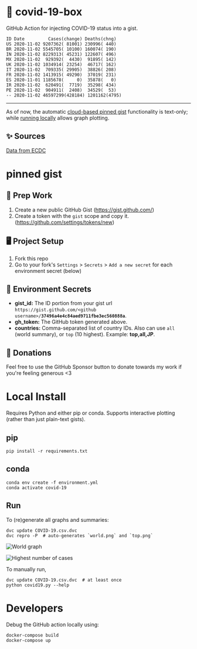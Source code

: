 # 🏥 covid-19-box

GitHub Action for injecting COVID-19 status into a gist.

```
ID Date         Cases(change) Deaths(chng)
US 2020-11-02 9207362( 81001) 230996( 440)
BR 2020-11-02 5545705( 10100) 160074( 190)
IN 2020-11-02 8229313( 45231) 122607( 496)
MX 2020-11-02  929392(  4430)  91895( 142)
UK 2020-11-02 1034914( 23254)  46717( 162)
IT 2020-11-02  709335( 29905)  38826( 208)
FR 2020-11-02 1413915( 49290)  37019( 231)
ES 2020-11-01 1185678(     0)  35878(   0)
IR 2020-11-02  620491(  7719)  35298( 434)
PE 2020-11-02  904911(  2408)  34529(  53)
-- 2020-11-02 46597299(428184) 1201162(4795)
```

---

As of now, the automatic [cloud-based pinned gist](#pinned-gist) functionality is text-only;
while [running locally](#local-install) allows graph plotting.

## ✨ Sources

[Data from ECDC](https://www.ecdc.europa.eu/en/publications-data/download-todays-data-geographic-distribution-covid-19-cases-worldwide)

# pinned gist

## 🎒 Prep Work
1. Create a new public GitHub Gist (https://gist.github.com/)
1. Create a token with the `gist` scope and copy it. (https://github.com/settings/tokens/new)

## 🖥 Project Setup
1. Fork this repo
1. Go to your fork's `Settings` > `Secrets` > `Add a new secret` for each environment secret (below)

## 🤫 Environment Secrets
- **gist_id:** The ID portion from your gist url `https://gist.github.com/<github username>/`**`37496a4e4c84aed9711fbe3ec560888a`**.
- **gh_token:** The GitHub token generated above.
- **countries:** Comma-separated list of country IDs. Also can use `all` (world summary), or `top` (10 highest). Example: **top,all,JP**.

## 💸 Donations

Feel free to use the GitHub Sponsor button to donate towards my work if you're feeling generous <3

# Local Install

Requires Python and either pip or conda. Supports interactive plotting (rather than just plain-text gists).

## pip

```
pip install -r requirements.txt
```

## conda

```
conda env create -f environment.yml
conda activate covid-19
```

## Run

To (re)generate all graphs and summaries:

```
dvc update COVID-19.csv.dvc
dvc repro -P  # auto-generates `world.png` and `top.png`
```

![World graph](world.png)

![Highest number of cases](top.png)

To manually run,

```
dvc update COVID-19.csv.dvc  # at least once
python covid19.py --help
```

# Developers

Debug the GitHub action locally using:

```
docker-compose build
docker-compose up
```
